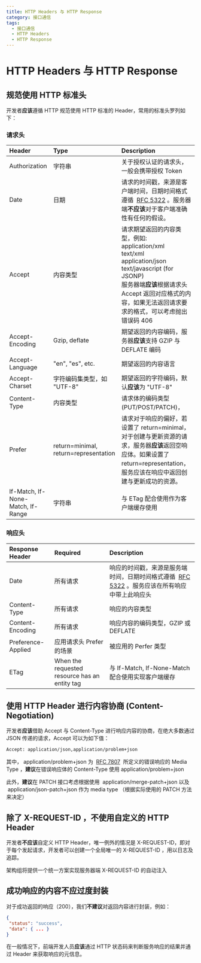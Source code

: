 ```yaml
---
title: HTTP Headers 与 HTTP Response
category: 接口通信
tags:
  - 接口通信
  - HTTP Headers
  - HTTP Response
---
```


# HTTP Headers 与 HTTP Response

## 规范使用 HTTP 标准头

开发者**应该**遵循 HTTP 规范使用 HTTP 标准的 Header，常用的标准头罗列如下：

### 请求头

| Header                            | Type                                  | Description                                                                                                                                                                                                                         |
| :-------------------------------- | :------------------------------------ | :---------------------------------------------------------------------------------------------------------------------------------------------------------------------------------------------------------------------------------- |
| Authorization                     | 字符串                                | 关于授权认证的请求头，一般会携带授权 Token                                                                                                                                                                                          |
| Date                              | 日期                                  | 请求的时间戳，来源是客户端时间，日期时间格式遵循  [RFC 5322](https://tools.ietf.org/html/rfc5322#section-3.3) 。服务器端**不应该**对于客户端准确性有任何的假设。                                                                    |
| Accept                            | 内容类型                              | 请求期望返回的内容类型，例如: <br> application/xml <br> text/xml <br> application/json <br> text/javascript (for JSONP)<br>服务器端**应该**根据请求头 Accept 返回对应格式的内容，如果无法返回请求要求的格式，可以考虑抛出错误码 406 |
| Accept-Encoding                   | Gzip, deflate                         | 期望返回的内容编码，服务器**应该**支持 GZIP 与 DEFLATE 编码                                                                                                                                                                         |
| Accept-Language                   | "en", "es", etc.                      | 期望返回的内容语言                                                                                                                                                                                                                  |
| Accept-Charset                    | 字符编码集类型，如 "UTF-8"            | 期望返回的字符编码，默认**应该**为 "UTF-8"                                                                                                                                                                                          |
| Content-Type                      | 内容类型                              | 请求体的编码类型 (PUT/POST/PATCH)，                                                                                                                                                                                                 |
| Prefer                            | return=minimal, return=representation | 请求对于响应的偏好，若设置了 return=minimal，对于创建与更新资源的请求，服务器**应该**返回空响应体。如果设置了 return=representation，服务应该在响应中返回创建与更新成功的资源。                                                     |
| If-Match, If-None-Match, If-Range | 字符串                                | 与 ETag 配合使用作为客户端缓存使用                                                                                                                                                                                                  |

### 响应头

| Response Header    | Required                                      | Description                                                                                                                                      |
| :----------------- | :-------------------------------------------- | :----------------------------------------------------------------------------------------------------------------------------------------------- |
| Date               | 所有请求                                      | 响应的时间戳，来源是服务端时间，日期时间格式遵循  [RFC 5322](https://tools.ietf.org/html/rfc5322#section-3.3) 。服务应该在所有响应中带上此响应头 |
| Content-Type       | 所有请求                                      | 响应的内容类型                                                                                                                                   |
| Content-Encoding   | 所有请求                                      | 响应内容的编码类型，GZIP 或 DEFLATE                                                                                                              |
| Preference-Applied | 应用请求头 Prefer 的场景                      | 被应用的 Perfer 类型                                                                                                                             |
| ETag               | When the requested resource has an entity tag | 与 If-Match, If-None-Match 配合使用实现客户端缓存                                                                                                |

## 使用 HTTP Header 进行内容协商 (Content-Negotiation)

开发者**应该**借助 Accept 与 Content-Type 进行响应内容的协商，在绝大多数通过 JSON 传递的请求，Accept 可以为如下值：

```Bash
Accept: application/json,application/problem+json
```

其中， application/problem+json 为  [RFC 7807](https://tools.ietf.org/html/rfc7807)  所定义的错误响应的 Media Type ，**建议**在错误响应体的 Content-Type 使用 application/problem+json

此外，**建议**在 PATCH 接口考虑根据使用  application/merge-patch+json 以及  application/json-patch+json 作为 media type （根据实际使用的 PATCH 方法来决定）

## 除了 X-REQUEST-ID ，不使用自定义的 HTTP Header

开发者**不应该**自定义 HTTP Header，唯一例外的情况是 X-REQUEST-ID，即对于每个发起请求，开发者可以创建一个全局唯一的 X-REQUEST-ID ，用以日志及追踪。

架构组将提供一个统一方案实现服务器端 X-REQUEST-ID 的自动注入

## 成功响应的内容不应过度封装

对于成功返回的响应（200），我们**不建议**对返回内容进行封装，例如：

```JSON
{
 "status": "success",
 "data": { ... }
}
```

在一般情况下，前端开发人员**应该**通过 HTTP 状态码来判断服务响应的结果并通过 Header 来获取响应的元信息。
